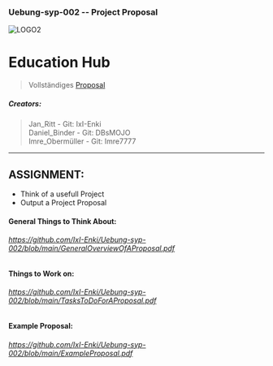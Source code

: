 <!-------------------------------------------------------------------  
 - MARKDOWN - Cheatsheets:  
    Getting started:
      https://docs.github.com/en/get-started/writing-on-github/getting-started-with-writing-and-formatting-on-github/quickstart-for-writing-on-github
    Basic github formatting syntax:  
      https://docs.github.com/en/get-started/writing-on-github/getting-started-with-writing-and-formatting-on-github/basic-writing-and-formatting-syntax
 ------------------------------------------------------------------->
 
### Uebung-syp-002  --  Project Proposal  
![LOGO2](https://github.com/IxI-Enki/Uebung-syp-002/assets/138018029/a9918ee7-b8e5-44a5-b4b9-91cdc2ba4f5b) 

# Education Hub

> Vollständiges [Proposal](https://github.com/IxI-Enki/Uebung-syp-002/blob/main/EducationHub.md)

##### Creators: 
> Jan_Ritt        - Git: IxI-Enki  
> Daniel_Binder   - Git: DBsMOJO  
> Imre_Obermüller - Git: Imre7777

---------------------------------
## ASSIGNMENT:
  - Think of a usefull Project
  - Output a Project Proposal
#### General Things to Think About: 
###### https://github.com/IxI-Enki/Uebung-syp-002/blob/main/GeneralOverviewOfAProposal.pdf
#### Things to Work on:
###### https://github.com/IxI-Enki/Uebung-syp-002/blob/main/TasksToDoForAProposal.pdf
#### Example Proposal:
###### https://github.com/IxI-Enki/Uebung-syp-002/blob/main/ExampleProposal.pdf




